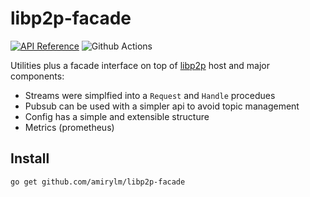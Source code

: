 # libp2p-facade

[![API Reference](
https://camo.githubusercontent.com/915b7be44ada53c290eb157634330494ebe3e30a/68747470733a2f2f676f646f632e6f72672f6769746875622e636f6d2f676f6c616e672f6764646f3f7374617475732e737667
)](https://pkg.go.dev/github.com/amirylm/libp2p-facade?tab=doc)
![Github Actions](https://github.com/amirylm/libp2p-facade/actions/workflows/test.yml/badge.svg?branch=main)

Utilities plus a facade interface on top of 
[libp2p](https://github.com/libp2p/go-libp2p) host and major components:

- Streams were simplfied into a `Request` and `Handle` procedues
- Pubsub can be used with a simpler api to avoid topic management
- Config has a simple and extensible structure
- Metrics (prometheus)

## Install 

```shell
go get github.com/amirylm/libp2p-facade
```
